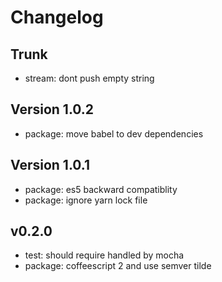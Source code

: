 
# Changelog

## Trunk

* stream: dont push empty string

## Version 1.0.2

* package: move babel to dev dependencies

## Version 1.0.1

* package: es5 backward compatiblity
* package: ignore yarn lock file

## v0.2.0

* test: should require handled by mocha
* package: coffeescript 2 and use semver tilde
